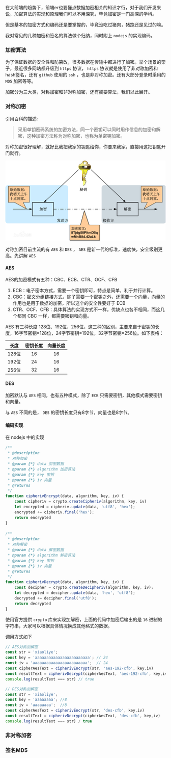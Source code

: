 在大前端的趋势下，前端er也要懂点数据加密相关的知识才行，对于我们开发来说，加密算法的实现和原理我们可以不用深究，毕竟加密是一门高深的学科。

但是基本的加密方式和编码还是要掌握的，毕竟没吃过猪肉，猪跑还是见过的嘛。

我对常见的几种加密和签名的算法做个归纳，同时附上 `nodejs` 的实现编码。

### 加密算法
为了保证数据的安全性和防篡改，很多数据在传输中都进行了加密。举个场景的栗子，最近很多网站都升级到 `https` 协议， `https` 协议就是使用了非对称加密和hash签名，还有 `github` 使用的 `ssh` ，也是非对称加密。还有大部分登录时采用的 `MD5` 加密等等。

加密分为三大类，对称加密和非对称加密，还有摘要算法，我们以此展开。

### 对称加密
引用百科的描述:
> 采用单钥密码系统的加密方法，同一个密钥可以同时用作信息的加密和解密，这种加密方法称为对称加密，也称为单密钥加密。

对称加密很好理解，就好比我把我家的钥匙给你，你要来我家，直接用这把钥匙开门就行。

![对称加密](./image/encrypt/1.jpg)

对称加密目前主流的有 `AES` 和 `DES` ， `AES` 是新一代的标准，速度快，安全级别更高。先讲解 `AES`

#### AES

AES的加密模式有五种：CBC、ECB、CTR、OCF、CFB

1. ECB：电子密本方式，需要一个密钥即可，特点是简单，利于并行计算。
2. CBC：密文分组链接方式，除了需要一个密钥之外，还需要一个向量，向量的作用也是用于数据的加密，所以这个的安全性要好于 ECB
3. CTR、OCF、CFB：具体算法的实现方式不一样，优缺点也各不相同，而这几个都同 CBC 一样，都需要密钥和向量。

AES 有三种长度 128位、192位、256位，这三种的区别，主要来自于密钥的长度，16字节密钥=128位，24字节密钥=192位，32字节密钥=256位。如下表格：

| 长度        | 密钥长度    |  向量长度  
| --------    | :-----:   | :----: |
| 128位       | 16      |   16    |
| 192位       | 24      |   16   |
| 256位       | 32      |   16   |

#### DES
加密默认与 `AES` 相同，也有五种模式，除了 `ECB` 只需要密钥，其他模式需要密钥和向量。

与 `AES` 不同的是， `DES` 的密钥长度只有8字节，向量也是8字节。

#### 编码实现
在 nodejs 中的实现

```javascript
/**
 * @description 
 * 对称加密
 * @param {*} data 加密数据
 * @param {*} algorithm 加密算法
 * @param {*} key 密钥
 * @param {*} iv 向量
 * @returns
 */
function cipherivEncrypt(data, algorithm, key, iv) {
    const cipheriv = crypto.createCipheriv(algorithm, key, iv)
    let encrypted = cipheriv.update(data, 'utf8', 'hex');
    encrypted += cipheriv.final('hex');
    return encrypted
}

/**
 * @description
 * 对称解密
 * @param {*} data 解密数据
 * @param {*} algorithm 解密算法
 * @param {*} key 密钥
 * @param {*} iv 向量
 * @returns
 */
function cipherivDecrypt(data, algorithm, key, iv) {
    const decipher = crypto.createDecipheriv(algorithm, key, iv);
    let decrypted = decipher.update(data, 'hex', 'utf8');
    decrypted += decipher.final('utf8');
    return decrypted
}
```

使用官方提供 `crypto` 库来实现加解密，上面的代码中加密后输出的是 `16` 进制的字符串，大家可以根据具体情况换成其他格式的数据。

调用方式如下
```javascript
// AES对称加解密
const str = 'xiaoliye';
const key = 'aaaaaaaaaaaaaaaaaaaaaaaa'; // 24
const iv = 'aaaaaaaaaaaaaaaaaaaaaaaa';  // 24
const cipherAesText = cipherivEncrypt(str, 'aes-192-cfb', key,iv)
const resultText = cipherivDecrypt(cipherAesText, 'aes-192-cfb', key,iv)
console.log(resultText === str) // true
```

```javascript
// DES对称加解密
const str = 'xiaoliye';
const key = 'aaaaaaaa'; //8
const iv = 'aaaaaaaa';  //8
const cipherAesText = cipherivEncrypt(str, 'des-cfb', key,iv)
const resultText = cipherivDecrypt(cipherAesText, 'des-cfb', key,iv)
console.log(resultText === str) / true
```

### 非对称加密

### 签名MD5